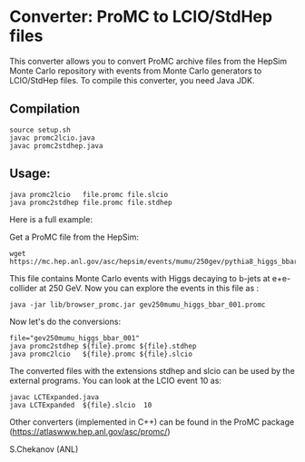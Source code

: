 # Converter: ProMC to LCIO/StdHep files

This converter allows you to convert ProMC archive files from the HepSim Monte Carlo repository 
with events from Monte Carlo generators to LCIO/StdHep files. To compile this converter, you need Java JDK.


## Compilation

```
source setup.sh
javac promc2lcio.java
javac promc2stdhep.java
```

## Usage:

```
java promc2lcio   file.promc file.slcio
java promc2stdhep file.promc file.stdhep
```

Here is a full example:

Get a ProMC file from the HepSim:

```
wget https://mc.hep.anl.gov/asc/hepsim/events/mumu/250gev/pythia8_higgs_bbar//gev250mumu_higgs_bbar_001.promc
```

This file contains Monte Carlo events with Higgs decaying to b-jets at e+e- collider at 250 GeV. Now you can explore the events in this file as :

```
java -jar lib/browser_promc.jar gev250mumu_higgs_bbar_001.promc
```

Now let's do the conversions:

```
file="gev250mumu_higgs_bbar_001"
java promc2stdhep ${file}.promc ${file}.stdhep
java promc2lcio   ${file}.promc ${file}.slcio 
```
The converted files with the extensions stdhep and slcio can be used by the external programs. You can look at the LCIO event 10 as:

```
javac LCTExpanded.java
java LCTExpanded  ${file}.slcio  10 
```

Other converters (implemented in C++) can be found in the ProMC package (https://atlaswww.hep.anl.gov/asc/promc/)

S.Chekanov (ANL)
